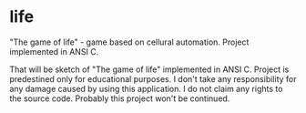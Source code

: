 # life
"The game of life" - game based on cellural automation. Project implemented in ANSI C.

That will be sketch of "The game of life" implemented in ANSI C. Project is predestined only for educational purposes. I don't take any responsibility for any damage caused by using this application. I do not claim any rights to the source code. Probably this project won't be continued.
